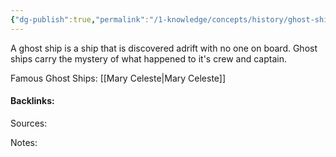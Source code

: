 ```yaml
---
{"dg-publish":true,"permalink":"/1-knowledge/concepts/history/ghost-ships/ghost-ships/","tags":["history","main-concept"],"created":"2025-08-24T17:32:06.505+10:00","updated":"2025-08-25T18:46:46.801+10:00"}
---
```


A ghost ship is a ship that is discovered adrift with no one on board. Ghost ships carry the mystery of what happened to it's crew and captain. 

Famous Ghost Ships:
[[Mary Celeste\|Mary Celeste]]


#### Backlinks:
Sources:


Notes:
